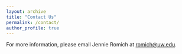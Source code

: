 ```yaml
---
layout: archive
title: "Contact Us"
permalink: /contact/
author_profile: true
---
```


For more information, please email Jennie Romich at <romich@uw.edu>. 
